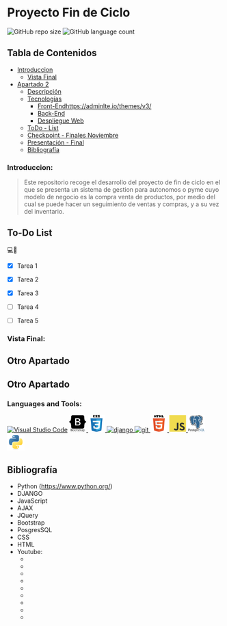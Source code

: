 # Proyecto Fin de Ciclo

![GitHub repo size](https://shields.io/github/repo-size/henryDAW2022/Proyecto_Django?style=for-the-badge)
![GitHub language count](https://img.shields.io/github/languages/count/henryDAW2022/Proyecto_Django?style=for-the-badge)

## Tabla de Contenidos
- [Introduccion](#1)
    - [Vista Final](#2)
- [Apartado 2](#3)
    - [Descripción](#4)
    - [Tecnologías](#5)
        - [Front-End](#6)https://adminlte.io/themes/v3/
        - [Back-End](#7)
        - [Despliegue Web](#8)
    - [ToDo - List](#9)
    - [Checkpoint - Finales Noviembre](#10)
    - [Presentación - Final](#11)
    - [Bibliografía](#12)

<h3 align="left">Introduccion:</h3><a name="1"></a>

> Este repositorio recoge el desarrollo del proyecto de fin de ciclo en el que se presenta un sistema de gestion para autonomos o pyme cuyo modelo de negocio es la compra venta de productos, por medio del cual se puede hacer un seguimiento de ventas y compras, y a su vez del inventario.









## To-Do List <a name="9"></a>

💻📝

- [x] Tarea 1
- [x] Tarea 2
- [x] Tarea 3
- [ ] Tarea 4
- [ ] Tarea 5


<h3 align="left">Vista Final:</h3><a name="2"></a>




## Otro Apartado
<a name="3"></a>





## Otro Apartado
<a name="4"></a>












<h3 align="left">Languages and Tools:</h3><a name="5"></a>
<p align="left"><a href="https://code.visualstudio.com/" target="_blank" rel="noreferrer"><img src="https://sobrebits.com/wp-content/uploads/2018/10/Visual-Studio-Code-para-PowerShell.png" alt="Visual Studio Code" height="40"></a> <a href="https://getbootstrap.com" target="_blank" rel="noreferrer"> <img src="https://raw.githubusercontent.com/devicons/devicon/master/icons/bootstrap/bootstrap-plain-wordmark.svg" alt="bootstrap" width="40" height="40"/> </a> <a href="https://www.w3schools.com/css/" target="_blank" rel="noreferrer"> <img src="https://raw.githubusercontent.com/devicons/devicon/master/icons/css3/css3-original-wordmark.svg" alt="css3" width="40" height="40"/> </a> <a href="https://www.djangoproject.com/" target="_blank" rel="noreferrer"> <img src="https://cdn.worldvectorlogo.com/logos/django.svg" alt="django" width="40" height="40"/> </a> <a href="https://git-scm.com/" target="_blank" rel="noreferrer"> <img src="https://www.vectorlogo.zone/logos/git-scm/git-scm-icon.svg" alt="git" width="40" height="40"/> </a> <a href="https://www.w3.org/html/" target="_blank" rel="noreferrer"> <img src="https://raw.githubusercontent.com/devicons/devicon/master/icons/html5/html5-original-wordmark.svg" alt="html5" width="40" height="40"/> </a> <a href="https://developer.mozilla.org/en-US/docs/Web/JavaScript" target="_blank" rel="noreferrer"> <img src="https://raw.githubusercontent.com/devicons/devicon/master/icons/javascript/javascript-original.svg" alt="javascript" width="40" height="40"/> </a> <a href="https://www.postgresql.org" target="_blank" rel="noreferrer"> <img src="https://raw.githubusercontent.com/devicons/devicon/master/icons/postgresql/postgresql-original-wordmark.svg" alt="postgresql" width="40" height="40"/> </a> <a href="https://www.python.org" target="_blank" rel="noreferrer"> <img src="https://raw.githubusercontent.com/devicons/devicon/master/icons/python/python-original.svg" alt="python" width="40" height="40"/> </a> </p>



## Bibliografía <a name="12"></a>
- Python (https://www.python.org/)
- DJANGO <a href=""></a>
- JavaScript <a href=""></a>
- AJAX <a href=""></a>
- JQuery <a href=""></a>
- Bootstrap <a href=""></a>
- PosgresSQL <a href=""></a>
- CSS <a href=""></a>
- HTML <a href=""></a>
- Youtube:
    - <a href=""></a>
    - <a href=""></a>
    - <a href=""></a>
    - <a href=""></a>
    - <a href=""></a>
    - <a href=""></a>
    - <a href=""></a>
    - <a href=""></a>
    - <a href=""></a>